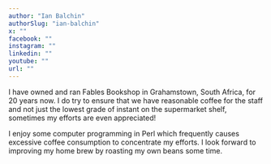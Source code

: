 ```yaml
---
author: "Ian Balchin"
authorSlug: "ian-balchin"
x: ""
facebook: ""
instagram: ""
linkedin: ""
youtube: ""
url: ""
---
```


I have owned and ran Fables Bookshop in Grahamstown, South Africa, for 20 years now. I do try to ensure that we have reasonable coffee for the staff and not just the lowest grade of instant on the supermarket shelf, sometimes my efforts are even appreciated!

I enjoy some computer programming in Perl which frequently causes excessive coffee consumption to concentrate my efforts. I look forward to improving my home brew by roasting my own beans some time.

